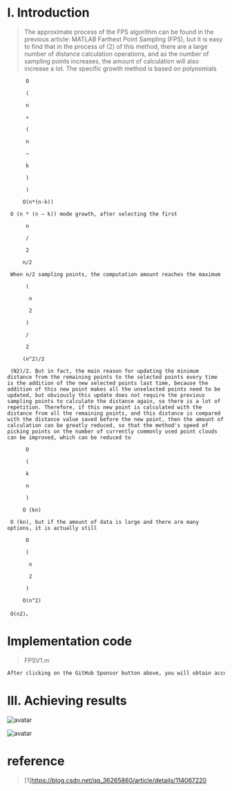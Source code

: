 #  I. Introduction 

>  The approximate process of the FPS algorithm can be found in the previous article: MATLAB Farthest Point Sampling (FPS), but it is easy to find that in the process of (2) of this method, there are a large number of distance calculation operations, and as the number of sampling points increases, the amount of calculation will also increase a lot. The specific growth method is based on polynomials 

          O 

          ( 

          n 

          ∗ 

          ( 

          n 

          − 

          k 

          ) 

          ) 

         O(n*(n-k)) 

     O (n * (n − k)) mode growth, after selecting the first 

          n 

          / 

          2 

         n/2 

     When n/2 sampling points, the computation amount reaches the maximum 

          ( 

           n 

           2 

          ) 

          / 

          2 

         (n^2)/2 

     (N2)/2. But in fact, the main reason for updating the minimum distance from the remaining points to the selected points every time is the addition of the new selected points last time, because the addition of this new point makes all the unselected points need to be updated, but obviously this update does not require the previous sampling points to calculate the distance again, so there is a lot of repetition. Therefore, if this new point is calculated with the distance from all the remaining points, and this distance is compared with the distance value saved before the new point, then the amount of calculation can be greatly reduced, so that the method's speed of picking points on the number of currently commonly used point clouds can be improved, which can be reduced to 

          O 

          ( 

          k 

          n 

          ) 

         O (kn) 

     O (kn), but if the amount of data is large and there are many options, it is actually still 

          O 

          ( 

           n 

           2 

          ) 

         O(n^2) 

     O(n2)。 

#  Implementation code 

>  FPSV1.m 

 ```python  
After clicking on the GitHub Sponsor button above, you will obtain access permissions to my private code repository ( https://github.com/slowlon/my_code_bar ) to view this blog code. By searching the code number of this blog, you can find the code you need, code number is: 2024020309574029242
 ```  
#  III. Achieving results 

![avatar]( c15272f7e27c4a53ab1ae120e0a21f64.png) 

 ![avatar]( 05d40baa78c4403ebc182fdf4b1cb6ef.png) 

#  reference 

>  [1]https://blog.csdn.net/qq_36265860/article/details/114067220 

